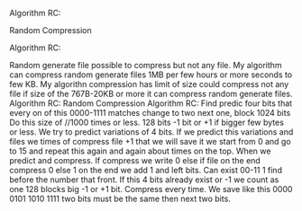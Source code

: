 Algorithm RC:

Random Compression

Algorithm RC:

Random generate file possible to compress but not any file. My algorithm can compress random generate files 1MB per few hours or more seconds to few KB. My algorithn compression has limit of size could compress not any file if size of the 767B-20KB or more it can compress random generate files. Algorithm RC: Random Compression Algorithm RC: Find predic four bits that every on of this 0000-1111 matches change to two next one, block 1024 bits Do this size of //1000 times or less. 128 bits -1 bit or +1 if bigger few bytes or less. We try to predict variations of 4 bits. If we predict this variations and files we times of compress file +1 that we will save it we start from 0 and go to 15 and repeat this again and again about times on the top. When we predict and compress. If compress we write 0 else if file on the end compress 0 else 1 on the end we add 1 and left bits. Can exist 00-11 1 find before the number that front. If this 4 bits already exist or -1 we count as one 128 blocks big -1 or +1 bit. Compress every time. We save like this 0000 0101 1010 1111 two bits must be the same then next two bits.
